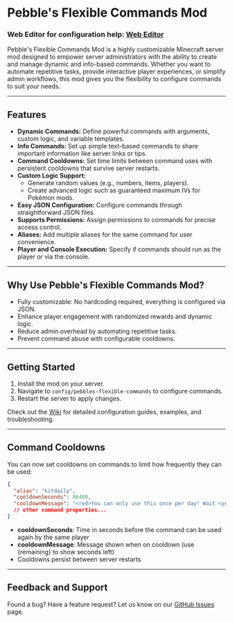 # Pebble's Flexible Commands Mod

### Web Editor for configuration help: [Web Editor](https://fce.sethi.tech/)

Pebble's Flexible Commands Mod is a highly customizable Minecraft server mod designed to empower server administrators with the ability to create and manage dynamic and info-based commands. Whether you want to automate repetitive tasks, provide interactive player experiences, or simplify admin workflows, this mod gives you the flexibility to configure commands to suit your needs.

---

## **Features**

- **Dynamic Commands:** Define powerful commands with arguments, custom logic, and variable templates.
- **Info Commands:** Set up simple text-based commands to share important information like server links or tips.
- **Command Cooldowns:** Set time limits between command uses with persistent cooldowns that survive server restarts.
- **Custom Logic Support:**
  - Generate random values (e.g., numbers, items, players).
  - Create advanced logic such as guaranteed maximum IVs for Pokémon mods.
- **Easy JSON Configuration:** Configure commands through straightforward JSON files.
- **Supports Permissions:** Assign permissions to commands for precise access control.
- **Aliases:** Add multiple aliases for the same command for user convenience.
- **Player and Console Execution:** Specify if commands should run as the player or via the console.

---

## **Why Use Pebble's Flexible Commands Mod?**

- Fully customizable: No hardcoding required, everything is configured via JSON.
- Enhance player engagement with randomized rewards and dynamic logic.
- Reduce admin overhead by automating repetitive tasks.
- Prevent command abuse with configurable cooldowns.

---

## **Getting Started**

1. Install the mod on your server.
2. Navigate to `config/pebbles-flexible-commands` to configure commands.
3. Restart the server to apply changes.


Check out the [Wiki](https://github.com/navneetset/pebbles-flexible-commands/wiki) for detailed configuration guides, examples, and troubleshooting.

---

## **Command Cooldowns**

You can now set cooldowns on commands to limit how frequently they can be used:

```json
{
  "alias": "kitdaily",
  "cooldownSeconds": 86400,
  "cooldownMessage": "<red>You can only use this once per day! Wait <yellow>{remaining}</yellow> seconds."
  // other command properties...
}
```

- **cooldownSeconds**: Time in seconds before the command can be used again by the same player
- **cooldownMessage**: Message shown when on cooldown (use {remaining} to show seconds left)
- Cooldowns persist between server restarts

---

## **Feedback and Support**

Found a bug? Have a feature request? Let us know on our [GitHub Issues](https://github.com/navneetset/pebbles-flexible-commands/issues) page.
